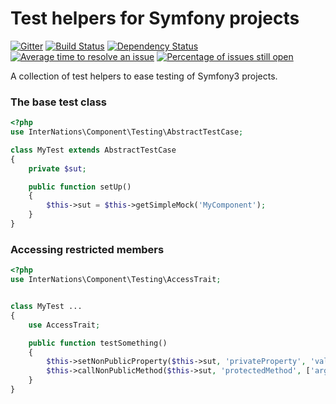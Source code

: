 # Test helpers for Symfony projects

[![Gitter](https://badges.gitter.im/Join%20Chat.svg)](https://gitter.im/InterNations/TestingComponent?utm_source=badge&utm_medium=badge&utm_campaign=pr-badge&utm_content=badge)
[![Build Status](https://travis-ci.org/InterNations/TestingComponent.svg)](https://travis-ci.org/InterNations/TestingComponent) [![Dependency Status](https://www.versioneye.com/user/projects/5347af6afe0d070896000135/badge.png)](https://www.versioneye.com/user/projects/5347af6afe0d070896000135) [![Average time to resolve an issue](http://isitmaintained.com/badge/resolution/InterNations/TestingComponent.svg)](http://isitmaintained.com/project/InterNations/TestingComponent "Average time to resolve an issue") [![Percentage of issues still open](http://isitmaintained.com/badge/open/InterNations/TestingComponent.svg)](http://isitmaintained.com/project/InterNations/TestingComponent "Percentage of issues still open")

A collection of test helpers to ease testing of Symfony3 projects.


### The base test class

```php
<?php
use InterNations\Component\Testing\AbstractTestCase;

class MyTest extends AbstractTestCase
{
    private $sut;

    public function setUp()
    {
        $this->sut = $this->getSimpleMock('MyComponent');
    }
}
```

### Accessing restricted members
```php
<?php
use InterNations\Component\Testing\AccessTrait;


class MyTest ...
{
    use AccessTrait;

    public function testSomething()
    {
        $this->setNonPublicProperty($this->sut, 'privateProperty', 'value');
        $this->callNonPublicMethod($this->sut, 'protectedMethod', ['arg1', 'arg2']);
    }
}

```
